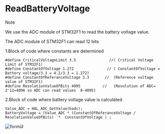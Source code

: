 # ReadBatteryVoltage
> [!NOTE]
> We use the ADC module of STM32F1 to read the battery voltage value. 

The ADC module of STM32F1 can read 12 bits


1.Block of code where constants are determined
```
#define CriticalVoltageLimit 3.5               //( Critical Voltage Limit of STM32F1)
#define ConstantOfVoltage 1.272               // ( ConstantOfVoltage = Battery voltage/3.3 = 4.2/3.3 = 1.272)
#define ConstantOfReferanceVoltage 3.3       //  (Reference voltage value of STM32F1)
#define ResolationValueOfBits 4095          //   (Resolution of ADC= 2'12=4096 so ADC can read values ​​ 0-4095)

```
2.Block of code where battery voltage value is calculated
``` 
Value_ADC = HAL_ADC_GetValue(hadc);
BatteryVoltage = (Value_ADC * (ConstantOfReferanceVoltage / ResolationValueOfBits)  *  ConstantOfVoltage ) ;
```
![formül](https://github.com/nilsuhyt/ReadBatteryVoltage/assets/158216829/a0e4d2fe-e6e9-4a85-b184-1c96f3e65337)

